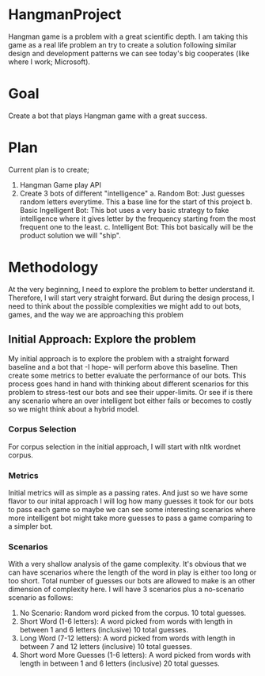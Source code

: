 # HangmanProject
Hangman game is a problem with a great scientific depth. I am taking this game as a real life problem an try to create a solution following similar design and development patterns we can see today's big cooperates (like where I work; Microsoft).

# Goal
Create a bot that plays Hangman game with a great success.

# Plan
Current plan is to create;
1. Hangman Game play API
2. Create 3 bots of different "intelligence"
  a. Random Bot: Just guesses random letters everytime. This a base line for the start of this project
  b. Basic Ingelligent Bot: This bot uses a very basic strategy to fake intelligence where it gives letter by the frequency starting from the most frequent one to the least.
  c. Intelligent Bot: This bot basically will be the product solution we will "ship".

# Methodology
At the very beginning, I need to explore the problem to better understand it. Therefore, I will start very straight forward. But during the design process, I need to think about the possible complexities we might add to out bots, games, and the way we are approaching this problem
## Initial Approach: Explore the problem
My initial approach is to explore the problem with a straight forward baseline and a bot that -I hope- will perform above this baseline. Then create some metrics to better evaluate the performance of our bots. This process goes hand in hand with thinking about different scenarios for this problem to stress-test our bots and see their upper-limits. Or see if is there any scenario where an over intelligent bot either fails or becomes to costly so we might think about a hybrid model.

### Corpus Selection
For corpus selection in the initial approach, I will start with nltk wordnet corpus.

### Metrics
Initial metrics will as simple as a passing rates. And just so we have some flavor to our inital approach I will log how many guesses it took for our bots to pass each game so maybe we can see some interesting scenarios where more intelligent bot might take more guesses to pass a game comparing to a simpler bot.

### Scenarios
With a very shallow analysis of the game complexity. It's obvious that we can have scenarios where the length of the word in play is either too long or too short. Total number of guesses our bots are allowed to make is an other dimension of complexity here. I will have 3 scenarios plus a no-scenario scenario as follows:
  1. No Scenario: Random word picked from the corpus. 10 total guesses.
  2. Short Word (1-6 letters): A word picked from words with length in between 1 and 6 letters (inclusive) 10 total guesses.
  3. Long Word (7-12 letters): A word picked from words with length in between 7 and 12 letters (inclusive) 10 total guesses.
  4. Short word More Guesses (1-6 letters): A word picked from words with length in between 1 and 6 letters (inclusive) 20 total guesses.

